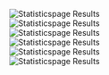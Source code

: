 <img src="../../../../assets/images/metrics/webapp/after/statisticspage/wamAfterStatsFull1.png" alt="Statisticspage Results"></img><br>
<img src="../../../../assets/images/metrics/webapp/after/statisticspage/wamAfterStatsFull2.png" alt="Statisticspage Results"></img><br>
<img src="../../../../assets/images/metrics/webapp/after/statisticspage/wamAfterStatsFull3.png" alt="Statisticspage Results"></img><br>
<img src="../../../../assets/images/metrics/webapp/after/statisticspage/wamAfterStatsFull4.png" alt="Statisticspage Results"></img><br>
<img src="../../../../assets/images/metrics/webapp/after/statisticspage/wamAfterStatsFull5.png" alt="Statisticspage Results"></img><br>
<img src="../../../../assets/images/metrics/webapp/after/statisticspage/wamAfterStatsFull6.png" alt="Statisticspage Results"></img><br>